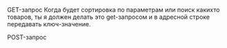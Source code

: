 GET-запрос
Когда будет сортировка по параметрам или поиск какихто товаров, ты я должен делать это get-запросом и в адресной строке передавать ключ-значение.


POST-запрос
